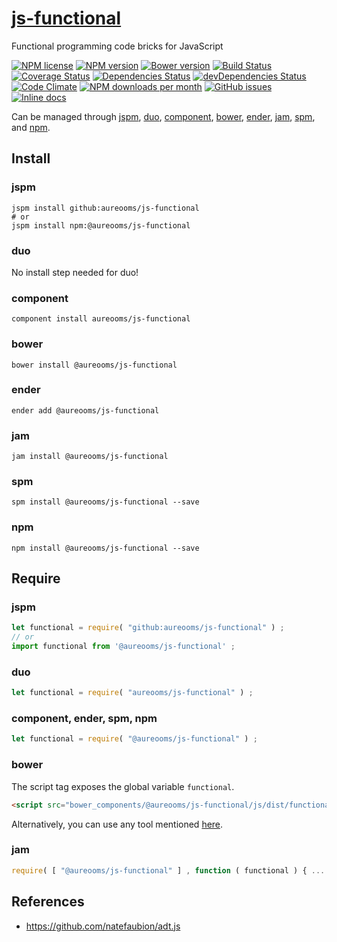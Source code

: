 [js-functional](http://aureooms.github.io/js-functional)
==

Functional programming code bricks for JavaScript

[![NPM license](http://img.shields.io/npm/l/@aureooms/js-functional.svg?style=flat)](https://raw.githubusercontent.com/aureooms/js-functional/master/LICENSE)
[![NPM version](http://img.shields.io/npm/v/@aureooms/js-functional.svg?style=flat)](https://www.npmjs.org/package/@aureooms/js-functional)
[![Bower version](http://img.shields.io/bower/v/@aureooms/js-functional.svg?style=flat)](http://bower.io/search/?q=@aureooms/js-functional)
[![Build Status](http://img.shields.io/travis/aureooms/js-functional.svg?style=flat)](https://travis-ci.org/aureooms/js-functional)
[![Coverage Status](http://img.shields.io/coveralls/aureooms/js-functional.svg?style=flat)](https://coveralls.io/r/aureooms/js-functional)
[![Dependencies Status](http://img.shields.io/david/aureooms/js-functional.svg?style=flat)](https://david-dm.org/aureooms/js-functional#info=dependencies)
[![devDependencies Status](http://img.shields.io/david/dev/aureooms/js-functional.svg?style=flat)](https://david-dm.org/aureooms/js-functional#info=devDependencies)
[![Code Climate](http://img.shields.io/codeclimate/github/aureooms/js-functional.svg?style=flat)](https://codeclimate.com/github/aureooms/js-functional)
[![NPM downloads per month](http://img.shields.io/npm/dm/@aureooms/js-functional.svg?style=flat)](https://www.npmjs.org/package/@aureooms/js-functional)
[![GitHub issues](http://img.shields.io/github/issues/aureooms/js-functional.svg?style=flat)](https://github.com/aureooms/js-functional/issues)
[![Inline docs](http://inch-ci.org/github/aureooms/js-functional.svg?branch=master&style=shields)](http://inch-ci.org/github/aureooms/js-functional)

Can be managed through [jspm](https://github.com/jspm/jspm-cli),
[duo](https://github.com/duojs/duo),
[component](https://github.com/componentjs/component),
[bower](https://github.com/bower/bower),
[ender](https://github.com/ender-js/Ender),
[jam](https://github.com/caolan/jam),
[spm](https://github.com/spmjs/spm),
and [npm](https://github.com/npm/npm).

## Install

### jspm
```terminal
jspm install github:aureooms/js-functional
# or
jspm install npm:@aureooms/js-functional
```
### duo
No install step needed for duo!

### component
```terminal
component install aureooms/js-functional
```

### bower
```terminal
bower install @aureooms/js-functional
```

### ender
```terminal
ender add @aureooms/js-functional
```

### jam
```terminal
jam install @aureooms/js-functional
```

### spm
```terminal
spm install @aureooms/js-functional --save
```

### npm
```terminal
npm install @aureooms/js-functional --save
```

## Require
### jspm
```js
let functional = require( "github:aureooms/js-functional" ) ;
// or
import functional from '@aureooms/js-functional' ;
```
### duo
```js
let functional = require( "aureooms/js-functional" ) ;
```

### component, ender, spm, npm
```js
let functional = require( "@aureooms/js-functional" ) ;
```

### bower
The script tag exposes the global variable `functional`.
```html
<script src="bower_components/@aureooms/js-functional/js/dist/functional.min.js"></script>
```
Alternatively, you can use any tool mentioned [here](http://bower.io/docs/tools/).

### jam
```js
require( [ "@aureooms/js-functional" ] , function ( functional ) { ... } ) ;
```

## References

  - https://github.com/natefaubion/adt.js
